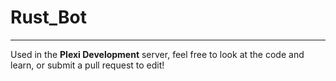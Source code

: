 # Rust_Bot

---

Used in the **Plexi Development** server, feel free to look at the code and learn, or submit a pull request to edit!
